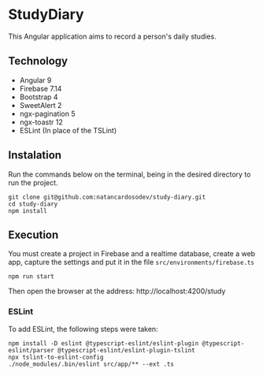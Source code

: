 # StudyDiary
This Angular application aims to record a person's daily studies.

## Technology
- Angular 9
- Firebase 7.14
- Bootstrap 4
- SweetAlert 2
- ngx-pagination 5
- ngx-toastr 12
- ESLint (In place of the TSLint)

## Instalation
Run the commands below on the terminal, being in the desired directory to run the project.
```shell
git clone git@github.com:natancardosodev/study-diary.git
cd study-diary
npm install
```
## Execution
You must create a project in Firebase and a realtime database, create a web app, capture the settings and put it in the file `src/environments/firebase.ts`
```shell
npm run start
```
Then open the browser at the address: http://localhost:4200/study

### ESLint
To add ESLint, the following steps were taken:
```shell
npm install -D eslint @typescript-eslint/eslint-plugin @typescript-eslint/parser @typescript-eslint/eslint-plugin-tslint
npx tslint-to-eslint-config
./node_modules/.bin/eslint src/app/** --ext .ts
```
